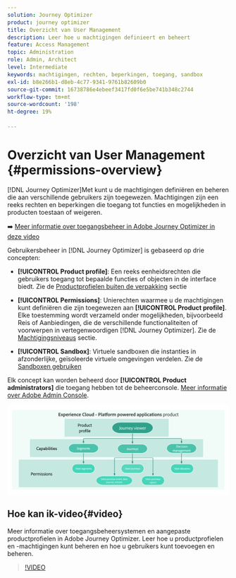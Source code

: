 ```yaml
---
solution: Journey Optimizer
product: journey optimizer
title: Overzicht van User Management
description: Leer hoe u machtigingen definieert en beheert
feature: Access Management
topic: Administration
role: Admin, Architect
level: Intermediate
keywords: machtigingen, rechten, beperkingen, toegang, sandbox
exl-id: b8e266b1-d8eb-4c77-9341-9761b82609b0
source-git-commit: 16738786e4ebeef3417fd0f6e5be741b348c2744
workflow-type: tm+mt
source-wordcount: '198'
ht-degree: 19%

---
```


# Overzicht van User Management {#permissions-overview}

[!DNL Journey Optimizer]Met kunt u de machtigingen definiëren en beheren die aan verschillende gebruikers zijn toegewezen. Machtigingen zijn een reeks rechten en beperkingen die toegang tot functies en mogelijkheden in producten toestaan of weigeren.

➡️ [Meer informatie over toegangsbeheer in Adobe Journey Optimizer in deze video](#video)

Gebruikersbeheer in [!DNL Journey Optimizer] is gebaseerd op drie concepten:

* **[!UICONTROL Product profile]**: Een reeks eenheidsrechten die gebruikers toegang tot bepaalde functies of objecten in de interface biedt. Zie de [Productprofielen buiten de verpakking](ootb-product-profiles.md) sectie

* **[!UICONTROL Permissions]**: Unierechten waarmee u de machtigingen kunt definiëren die zijn toegewezen aan **[!UICONTROL Product profile]**. Elke toestemming wordt verzameld onder mogelijkheden, bijvoorbeeld Reis of Aanbiedingen, die de verschillende functionaliteiten of voorwerpen in vertegenwoordigen [!DNL Journey Optimizer]. Zie de [Machtigingsniveaus](high-low-permissions.md) sectie.

* **[!UICONTROL Sandbox]**: Virtuele sandboxen die instanties in afzonderlijke, geïsoleerde virtuele omgevingen verdelen. Zie de [Sandboxen gebruiken](sandboxes.md)

Elk concept kan worden beheerd door **[!UICONTROL Product administrators]** die toegang hebben tot de beheerconsole. [Meer informatie over Adobe Admin Console](https://helpx.adobe.com/nl/enterprise/managing/user-guide.html).

![](assets/do-not-localize/permissions_2.png)

## Hoe kan ik-video{#video}

Meer informatie over toegangsbeheersystemen en aangepaste productprofielen in Adobe Journey Optimizer. Leer hoe u productprofielen en -machtigingen kunt beheren en hoe u gebruikers kunt toevoegen en beheren.

>[!VIDEO](https://video.tv.adobe.com/v/333998?quality=12)
